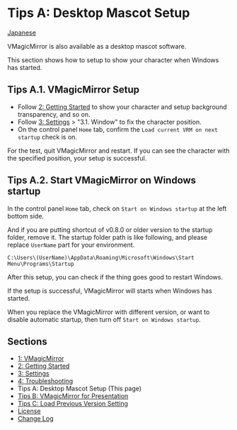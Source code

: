 
# Tips A: Desktop Mascot Setup

[Japanese](./tips_desktop_mascot.html)

VMagicMirror is also available as a desktop mascot software.

This section shows how to setup to show your character when Windows has started.

## Tips A.1. VMagicMirror Setup

* Follow [2: Getting Started](./en_get_started.html) to show your character and setup background transparency, and so on.
* Follow [3: Settings](./en_about_settings.html) > "3.1. Window" to fix the character position.
* On the control panel `Home` tab, confirm the `Load current VRM on next startup` check is on.

For the test, quit VMagicMirror and restart. If you can see the character with the specified position, your setup is successful.


## Tips A.2. Start VMagicMirror on Windows startup

In the control panel `Home` tab, check on `Start on Windows startup` at the left bottom side.

And if you are putting shortcut of v0.8.0 or older version to the startup folder, remove it. The startup folder path is like following, and please replace `UserName` part for your environment.

`C:\Users\(UserName)\AppData\Roaming\Microsoft\Windows\Start Menu\Programs\Startup`

After this setup, you can check if the thing goes good to restart Windows.

If the setup is successful, VMagicMirror will starts when Windows has started.

When you replace the VMagicMirror with different version, or want to disable automatic startup, then turn off `Start on Windows startup`.


## Sections

* [1: VMagicMirror](./en_index.html)
* [2: Getting Started](./en_get_started.html)
* [3: Settings](./en_about_settings.html)
* [4: Troubleshooting](./en_troubleshooting.html)
* Tips A: Desktop Mascot Setup (This page)
* [Tips B: VMagicMirror for Presentation](./en_tips_presentation.html)
* [Tips C: Load Previous Version Setting](./en_tips_load_prev_setting.html)
* [License](./en_about_license.html)
* [Change Log](./en_changelog.html)
